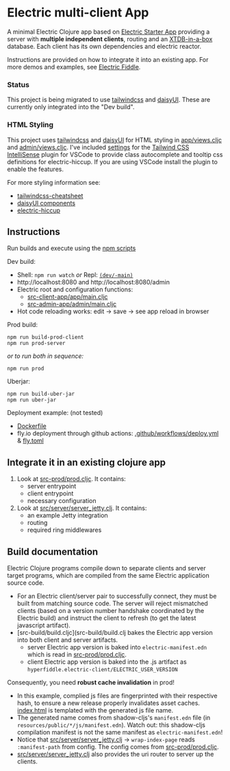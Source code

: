 # Electric multi-client App

A minimal Electric Clojure app based on [Electric Starter App](https://github.com/hyperfiddle/electric-starter-app) providing a server with **multiple independent clients**, routing and an [XTDB-in-a-box](https://v1-docs.xtdb.com/guides/in-a-box/) database. Each client has its own dependencies and electric reactor.

Instructions are provided on how to integrate it into an existing app. For more demos and examples, see [Electric Fiddle](https://github.com/hyperfiddle/electric-fiddle).

### Status

This project is being migrated to use [tailwindcss] and [daisyUI]. These are currently only integrated into the "Dev build".

### HTML Styling
This project uses [tailwindcss] and [daisyUI] for HTML styling in [app/views.cljc] and [admin/views.cljc].
I've included [settings](/.vscode/settings.json) for the [Tailwind CSS IntelliSense] plugin for VSCode to provide class autocomplete and tooltip css definitions for electric-hiccup. If you are using VSCode install the plugin to enable the features.

For more styling information see:
* [tailwindcss-cheatsheet]
* [daisyUI components]
* [electric-hiccup]

## Instructions

Run builds and execute using the [npm scripts](package.json)

Dev build:

* Shell: `npm run watch` *or* Repl: [`(dev/-main)`](src-dev/dev.cljc)
* http://localhost:8080 and http://localhost:8080/admin
* Electric root and configuration functions:
  * [src-client-app/app/main.cljc](src-client-app/app/main.cljc)
  * [src-admin-app/admin/main.cljc](src-admin-app/admin/main.cljc)
* Hot code reloading works: edit -> save -> see app reload in browser

Prod build:

```shell
npm run build-prod-client
npm run prod-server
```

*or to run both in sequence:*

```shell
npm run prod
```

Uberjar:

```shell
npm run build-uber-jar
npm run uber-jar
```

Deployment example: (not tested)
- [Dockerfile](Dockerfile)
- fly.io deployment through github actions: [.github/workflows/deploy.yml](.github/workflows/deploy.yml) & [fly.toml](fly.toml)

## Integrate it in an existing clojure app

1. Look at [src-prod/prod.cljc](src-prod/prod.cljc). It contains:
    - server entrypoint
    - client entrypoint
    - necessary configuration
2. Look at [src/server/server_jetty.clj](src/server/server_jetty.clj). It contains:
   - an example Jetty integration
   - routing
   - required ring middlewares

## Build documentation

Electric Clojure programs compile down to separate clients and server target programs, which are compiled from the same Electric application source code.

* For an Electric client/server pair to successfully connect, they must be built from matching source code. The server will reject mismatched clients (based on a version number handshake coordinated by the Electric build) and instruct the client to refresh (to get the latest javascript artifact).
* [src-build/build.cljc](src-build/build.clj bakes the Electric app version into both client and server artifacts.
  * server Electric app version is baked into `electric-manifest.edn` which is read in [src-prod/prod.cljc](src-prod/prod.cljc).
  * client Electric app version is baked into the .js artifact as `hyperfiddle.electric-client/ELECTRIC_USER_VERSION`

Consequently, you need **robust cache invalidation** in prod!
  * In this example, complied js files are fingerprinted with their respective hash, to ensure a new release properly invalidates asset caches. [index.html](resources/public/app/index.html) is templated with the generated js file name.
  * The generated name comes from shadow-cljs's `manifest.edn` file (in `resources/public/*/js/manifest.edn`). Watch out: this shadow-cljs compilation manifest is not the same manifest as `electric-manifest.edn`!
  * Notice that [src/server/server_jetty.clj](src/server/server_jetty.clj) -> `wrap-index-page` reads `:manifest-path` from config. The config comes from [src-prod/prod.cljc](src-prod/prod.cljc).
  * [src/server/server_jetty.clj](src/server/server_jetty.clj) also provides the uri router to server up the clients.

  [app/views.cljc]: /src-client-app/app/ui/views.cljc
  [admin/views.cljc]: /src-client-admin/admin/ui/views.cljc
  [tailwindcss]: https://tailwindcss.com/
  [daisyUI]: https://daisyui.com/
  [Tailwind CSS IntelliSense]: https://marketplace.visualstudio.com/items?itemName=bradlc.vscode-tailwindcss
  [electric-hiccup]:https://github.com/milelo/electric-hiccup
  [daisyUI components]: https://daisyui.com/components/
  [tailwindcss-cheatsheet]: https://tailwindcsscheatsheet.com/
